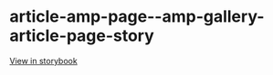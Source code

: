 # article-amp-page--amp-gallery-article-page-story

[View in storybook](https://raw.githack.com/Independent-Digital-News-and-Media-Ltd/standard-pwamp-sb/PR-690-sb/index.html?path=/story/article-amp-page--amp-gallery-article-page-story)